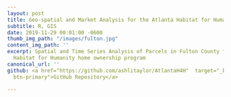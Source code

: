 ```yaml
---
layout: post
title: Geo-spatial and Market Analysis for the Atlanta Habitat for Humanity
subtitle: R, GIS
date: 2019-11-29 00:01:00 -0600
thumb_img_path: "/images/fulton.jpg"
content_img_path: ''
excerpt: Spatial and Time Series Analysis of Parcels in Fulton County for the Atlanta
  Habitat for Humanity home ownership program
canonical_url: ''
github: <a href="https://github.com/ashlitaylor/AtlantaH4H"  target="_blank" class="btn
  btn-primary">GitHub Repository</a>

---
```

